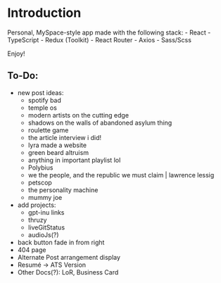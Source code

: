 # Introduction

Personal, MySpace-style app made with the following stack:
    - React
    - TypeScript
    - Redux (Toolkit)
    - React Router
    - Axios
    - Sass/Scss

Enjoy!

## To-Do:
- new post ideas:
    - spotify bad
    - temple os
    - modern artists on the cutting edge
    - shadows on the walls of abandoned asylum thing
    - roulette game
    - the article interview i did!
    - lyra made a website
    - green beard altruism
    - anything in important playlist lol
    - Polybius
    - we the people, and the republic we must claim | lawrence lessig
    - petscop
    - the personality machine
    - mummy joe
- add projects:
    - gpt-inu links
    - thruzy
    - liveGitStatus
    - audioJs(?)
- back button fade in from right
- 404 page
- Alternate Post arrangement display
- Resumé -> ATS Version
- Other Docs(?): LoR, Business Card
